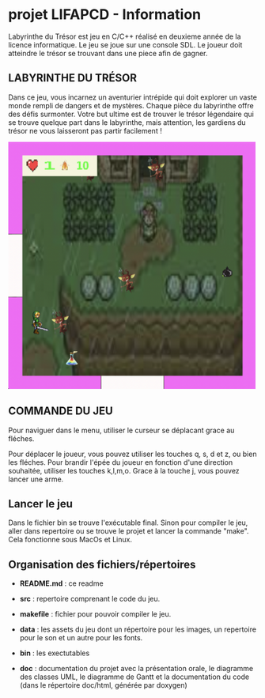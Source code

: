 # projet LIFAPCD - Information

Labyrinthe du Trésor est jeu en C/C++ réalisé en deuxieme année de la licence informatique. 
Le jeu se joue sur une console SDL. Le joueur doit atteindre le trésor se trouvant dans une piece afin de gagner. 


## LABYRINTHE DU TRÉSOR 

Dans ce jeu, vous incarnez un aventurier intrépide qui doit explorer un vaste monde rempli de dangers et de mystères. Chaque pièce du labyrinthe offre des défis surmonter. Votre but ultime est de trouver le trésor légendaire qui se trouve quelque part dans le labyrinthe, mais attention, les gardiens du trésor ne vous laisseront pas partir facilement !

<img src="data/image/imReadme.png" alt="image du jeu" width="500" height="500">



## COMMANDE DU JEU 

Pour naviguer dans le menu, utiliser le curseur se déplacant grace au fléches. 

Pour déplacer le joueur, vous pouvez utiliser les touches q, s, d et z, ou bien les fléches. 
Pour brandir l'épée du joueur en fonction d'une direction souhaitée, utiliser les touches k,l,m,o. 
Grace à la touche j, vous pouvez lancer une arme. 

## Lancer le jeu
Dans le fichier bin se trouve l'exécutable final. Sinon pour compiler le jeu, aller dans repertoire ou se trouve le projet et lancer la commande "make". Cela fonctionne sous MacOs et Linux. 

## Organisation des fichiers/répertoires

- **README.md**       : ce readme

- **src** : repertoire comprenant le code du jeu.  

- **makefile** : fichier pour pouvoir compiler le jeu. 

- **data** : les assets du jeu dont un répertoire pour les images, un repertoire pour le son et un autre pour les fonts. 

- **bin** : les exectutables

- **doc** : documentation du projet avec la présentation orale, le diagramme des classes UML, le diagramme de Gantt et la documentation du code (dans le répertoire doc/html, générée par doxygen)






